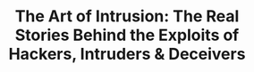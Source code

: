 ---
layout: book
title: "The Art of Intrusion: The Real Stories Behind the Exploits of Hackers, Intruders & Deceivers"
image_path: /images/books/the-art-of-intrusion.jpg
---